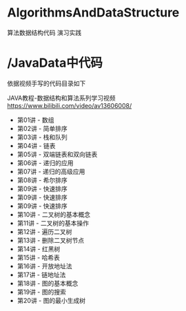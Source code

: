 # AlgorithmsAndDataStructure
算法数据结构代码 演习实践


# /JavaData中代码

依据视频手写的代码目录如下

JAVA教程-数据结构和算法系列学习视频
https://www.bilibili.com/video/av13606008/

* 第01讲 - 数组
* 第02讲 - 简单排序
* 第03讲 - 栈和队列
*  第04讲 - 链表
*  第05讲 - 双端链表和双向链表
*  第06讲 - 递归的应用
*  第07讲 - 递归的高级应用
*  第08讲 - 希尔排序
*  第09讲 - 快速排序
*  第09讲 - 快速排序
*  第09讲 - 快速排序
*  第10讲 - 二叉树的基本概念
*  第11讲 - 二叉树的基本操作
*  第12讲 - 遍历二叉树
*  第13讲 - 删除二叉树节点
*  第14讲 -  红黑树
*  第15讲 - 哈希表
*  第16讲 - 开放地址法
*  第17讲 - 链地址法
*  第18讲 - 图的基本概念
*  第19讲 - 图的搜索
*  第20讲 - 图的最小生成树